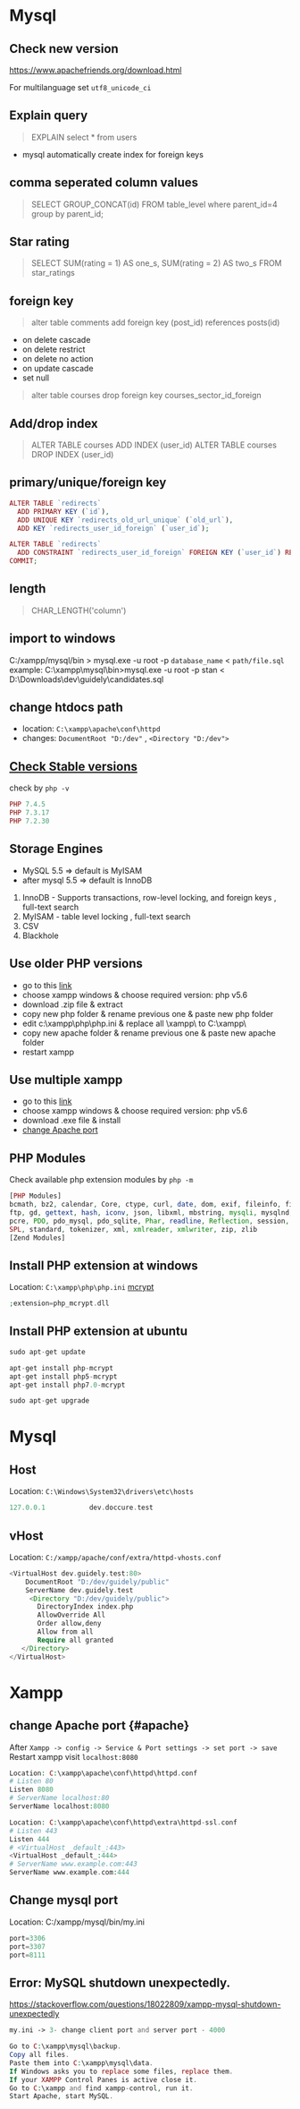 # Mysql

## Check new version
https://www.apachefriends.org/download.html

For multilanguage set `utf8_unicode_ci`

## Explain query
> EXPLAIN select * from users

- mysql automatically create index for foreign keys

## comma seperated column values
> SELECT GROUP_CONCAT(id)  FROM table_level where parent_id=4 group by parent_id;
## Star rating
> SELECT SUM(rating = 1) AS one_s, SUM(rating = 2) AS two_s FROM star_ratings

## foreign key
> alter table comments add foreign key (post_id) references posts(id)
  - on delete cascade
  - on delete restrict
  - on delete no action
  - on update cascade
  - set null
> alter table courses drop foreign key courses_sector_id_foreign

## Add/drop index
> ALTER TABLE courses ADD INDEX (user_id)
> ALTER TABLE courses DROP INDEX (user_id)

## primary/unique/foreign key

```php
ALTER TABLE `redirects`
  ADD PRIMARY KEY (`id`),
  ADD UNIQUE KEY `redirects_old_url_unique` (`old_url`),
  ADD KEY `redirects_user_id_foreign` (`user_id`);

ALTER TABLE `redirects`
  ADD CONSTRAINT `redirects_user_id_foreign` FOREIGN KEY (`user_id`) REFERENCES `users` (`id`);
COMMIT;
```

## length
> CHAR_LENGTH('column')


## import to windows
C:/xampp/mysql/bin > mysql.exe -u root -p `database_name` < `path/file.sql`
example:
C:\xampp\mysql\bin>mysql.exe -u root -p stan < D:\Downloads\dev\guidely\candidates.sql

## change htdocs path
- location: `C:\xampp\apache\conf\httpd`
- changes: `DocumentRoot "D:/dev"` , `<Directory "D:/dev">`

## [Check Stable versions](https://www.php.net/downloads.php)
check by `php -v`

```php
PHP 7.4.5
PHP 7.3.17
PHP 7.2.30
```

## Storage Engines
- MySQL 5.5 => default is MyISAM
- after mysql 5.5 => default is InnoDB

1. InnoDB - Supports transactions, row-level locking, and foreign keys , full-text search
2. MyISAM - table level locking ,  full-text search
3. CSV
4. Blackhole

## Use older PHP versions
- go to this [link](https://sourceforge.net/projects/xampp/files/)
- choose xampp windows & choose required version: php v5.6
- download .zip file & extract
- copy new php folder & rename previous one & paste new php folder
- edit c:\xampp\php\php.ini & replace all \xampp\ to C:\xampp\
- copy new apache folder & rename previous one & paste new apache folder
- restart xampp

## Use multiple xampp
- go to this [link](https://sourceforge.net/projects/xampp/files/)
- choose xampp windows & choose required version: php v5.6
- download .exe file & install
- [change Apache port](#id)

## PHP Modules
Check available php extension modules by `php -m`

```php
[PHP Modules]
bcmath, bz2, calendar, Core, ctype, curl, date, dom, exif, fileinfo, filter,
ftp, gd, gettext, hash, iconv, json, libxml, mbstring, mysqli, mysqlnd, openssl,
pcre, PDO, pdo_mysql, pdo_sqlite, Phar, readline, Reflection, session, SimpleXML,
SPL, standard, tokenizer, xml, xmlreader, xmlwriter, zip, zlib
[Zend Modules]
```

## Install PHP extension at windows
Location: `C:\xampp\php\php.ini`
[mcrypt](https://sourceforge.net/projects/mcrypt/)

```php
;extension=php_mcrypt.dll
```

## Install PHP extension at ubuntu

```php
sudo apt-get update

apt-get install php-mcrypt
apt-get install php5-mcrypt
apt-get install php7.0-mcrypt

sudo apt-get upgrade
```

# Mysql

## Host
Location: `C:\Windows\System32\drivers\etc\hosts`

```php
127.0.0.1 			dev.doccure.test
```

## vHost
Location: `C:/xampp/apache/conf/extra/httpd-vhosts.conf`

```php
<VirtualHost dev.guidely.test:80>
    DocumentRoot "D:/dev/guidely/public"
    ServerName dev.guidely.test
     <Directory "D:/dev/guidely/public">
       DirectoryIndex index.php
       AllowOverride All
       Order allow,deny
       Allow from all
       Require all granted
   </Directory>
</VirtualHost>
```

# Xampp

## change Apache port {#apache}
After `Xampp -> config -> Service & Port settings -> set port -> save`
Restart xampp
visit `localhost:8080`

```php
Location: C:\xampp\apache\conf\httpd\httpd.conf
# Listen 80
Listen 8080
# ServerName localhost:80
ServerName localhost:8080

Location: C:\xampp\apache\conf\httpd\extra\httpd-ssl.conf
# Listen 443
Listen 444
# <VirtualHost _default_:443>
<VirtualHost _default_:444>
# ServerName www.example.com:443
ServerName www.example.com:444
```

## Change mysql port
Location: C:/xampp/mysql/bin/my.ini

```php
port=3306
port=3307
port=8111
```

## Error: MySQL shutdown unexpectedly.
https://stackoverflow.com/questions/18022809/xampp-mysql-shutdown-unexpectedly
```php
my.ini -> 3- change client port and server port - 4000

Go to C:\xampp\mysql\backup.
Copy all files.
Paste them into C:\xampp\mysql\data.
If Windows asks you to replace some files, replace them.
If your XAMPP Control Panes is active close it.
Go to C:\xampp and find xampp-control, run it.
Start Apache, start MySQL.
```
